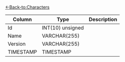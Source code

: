 [<-Back-to:Characters](database-characters.md)

Column | Type | Description
--- | --- | ---
Id | INT(10) unsigned | 
Name | VARCHAR(255) | 
Version | VARCHAR(255) | 
TIMESTAMP | TIMESTAMP | 
